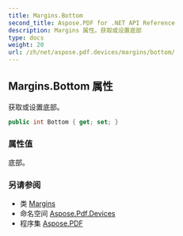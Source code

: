 ```yaml
---
title: Margins.Bottom
second_title: Aspose.PDF for .NET API Reference
description: Margins 属性。获取或设置底部
type: docs
weight: 20
url: /zh/net/aspose.pdf.devices/margins/bottom/
---
```

## Margins.Bottom 属性

获取或设置底部。

```csharp
public int Bottom { get; set; }
```

### 属性值

底部。

### 另请参阅

* 类 [Margins](../)
* 命名空间 [Aspose.Pdf.Devices](../../../aspose.pdf.devices/)
* 程序集 [Aspose.PDF](../../../)